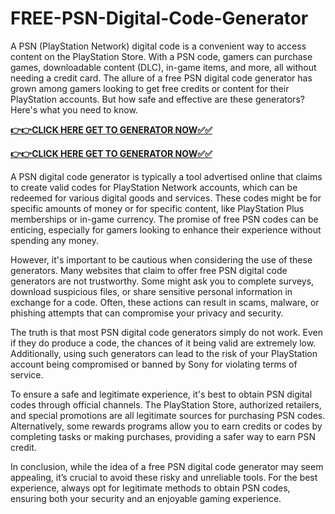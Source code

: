 # FREE-PSN-Digital-Code-Generator

A PSN (PlayStation Network) digital code is a convenient way to access content on the PlayStation Store. With a PSN code, gamers can purchase games, downloadable content (DLC), in-game items, and more, all without needing a credit card. The allure of a free PSN digital code generator has grown among gamers looking to get free credits or content for their PlayStation accounts. But how safe and effective are these generators? Here's what you need to know.

[**👉👉CLICK HERE GET TO GENERATOR NOW✅✅**](https://free24.raj-solution.com/free-psn-gift-card/)

[**👉👉CLICK HERE GET TO GENERATOR NOW✅✅**](https://free24.raj-solution.com/free-psn-gift-card/)


A PSN digital code generator is typically a tool advertised online that claims to create valid codes for PlayStation Network accounts, which can be redeemed for various digital goods and services. These codes might be for specific amounts of money or for specific content, like PlayStation Plus memberships or in-game currency. The promise of free PSN codes can be enticing, especially for gamers looking to enhance their experience without spending any money.

However, it's important to be cautious when considering the use of these generators. Many websites that claim to offer free PSN digital code generators are not trustworthy. Some might ask you to complete surveys, download suspicious files, or share sensitive personal information in exchange for a code. Often, these actions can result in scams, malware, or phishing attempts that can compromise your privacy and security.

The truth is that most PSN digital code generators simply do not work. Even if they do produce a code, the chances of it being valid are extremely low. Additionally, using such generators can lead to the risk of your PlayStation account being compromised or banned by Sony for violating terms of service.

To ensure a safe and legitimate experience, it's best to obtain PSN digital codes through official channels. The PlayStation Store, authorized retailers, and special promotions are all legitimate sources for purchasing PSN codes. Alternatively, some rewards programs allow you to earn credits or codes by completing tasks or making purchases, providing a safer way to earn PSN credit.

In conclusion, while the idea of a free PSN digital code generator may seem appealing, it’s crucial to avoid these risky and unreliable tools. For the best experience, always opt for legitimate methods to obtain PSN codes, ensuring both your security and an enjoyable gaming experience.
